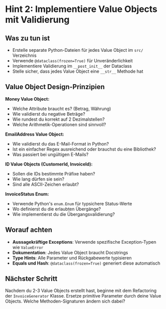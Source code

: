 # Hint 2: Implementiere Value Objects mit Validierung

## Was zu tun ist

- Erstelle separate Python-Dateien für jedes Value Object im `src/` Verzeichnis
- Verwende `@dataclass(frozen=True)` für Unveränderlichkeit
- Implementiere Validierung im `__post_init__` der Dataclass
- Stelle sicher, dass jedes Value Object eine `__str__` Methode hat

## Value Object Design-Prinzipien

**Money Value Object:**
- Welche Attribute braucht es? (Betrag, Währung)
- Wie validierst du negative Beträge?
- Wie rundest du korrekt auf 2 Dezimalstellen?
- Welche Arithmetik-Operationen sind sinnvoll?

**EmailAddress Value Object:**
- Wie validierst du das E-Mail-Format in Python?
- Ist ein einfacher Regex ausreichend oder brauchst du eine Bibliothek?
- Was passiert bei ungültigen E-Mails?

**ID Value Objects (CustomerId, InvoiceId):**
- Sollen die IDs bestimmte Präfixe haben?
- Wie lang dürfen sie sein?
- Sind alle ASCII-Zeichen erlaubt?

**InvoiceStatus Enum:**
- Verwende Python's `enum.Enum` für typsichere Status-Werte
- Wo definierst du die erlaubten Übergänge?
- Wie implementierst du die Übergangsvalidierung?

## Worauf achten

- **Aussagekräftige Exceptions**: Verwende spezifische Exception-Typen wie `ValueError`
- **Dokumentation**: Jedes Value Object braucht Docstrings
- **Type Hints**: Alle Parameter und Rückgabewerte typisieren
- **Equals und Hash**: `@dataclass(frozen=True)` generiert diese automatisch

## Nächster Schritt

Nachdem du 2-3 Value Objects erstellt hast, beginne mit dem Refactoring der `InvoiceGenerator` Klasse. Ersetze primitive Parameter durch deine Value Objects. Welche Methoden-Signaturen ändern sich dabei?